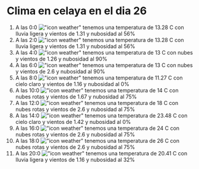 # Clima en celaya en el dia 26

1. A las 0:0 !["icon weather"](http://openweathermap.org/img/w/10n.png) tenemos una temperatura de 13.28 C con lluvia ligera y  vientos de 1.31 y nubosidad al 56%
1. A las 2:0 !["icon weather"](http://openweathermap.org/img/w/10n.png) tenemos una temperatura de 13.28 C con lluvia ligera y  vientos de 1.31 y nubosidad al 56%
1. A las 4:0 !["icon weather"](http://openweathermap.org/img/w/04n.png) tenemos una temperatura de 13 C con nubes y  vientos de 1.26 y nubosidad al 90%
1. A las 6:0 !["icon weather"](http://openweathermap.org/img/w/04n.png) tenemos una temperatura de 13 C con nubes y  vientos de 2.6 y nubosidad al 90%
1. A las 8:0 !["icon weather"](http://openweathermap.org/img/w/01d.png) tenemos una temperatura de 11.27 C con cielo claro y  vientos de 1.16 y nubosidad al 0%
1. A las 10:0 !["icon weather"](http://openweathermap.org/img/w/04d.png) tenemos una temperatura de 14 C con nubes rotas y  vientos de 1.67 y nubosidad al 75%
1. A las 12:0 !["icon weather"](http://openweathermap.org/img/w/04d.png) tenemos una temperatura de 18 C con nubes rotas y  vientos de 2.6 y nubosidad al 75%
1. A las 14:0 !["icon weather"](http://openweathermap.org/img/w/01d.png) tenemos una temperatura de 23.48 C con cielo claro y  vientos de 1.42 y nubosidad al 0%
1. A las 16:0 !["icon weather"](http://openweathermap.org/img/w/04d.png) tenemos una temperatura de 24 C con nubes rotas y  vientos de 2.6 y nubosidad al 75%
1. A las 18:0 !["icon weather"](http://openweathermap.org/img/w/04d.png) tenemos una temperatura de 26 C con nubes rotas y  vientos de 2.6 y nubosidad al 75%
1. A las 20:0 !["icon weather"](http://openweathermap.org/img/w/10n.png) tenemos una temperatura de 20.41 C con lluvia ligera y  vientos de 1.16 y nubosidad al 32%
